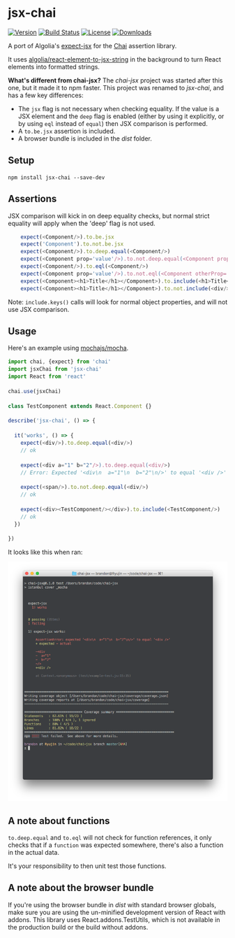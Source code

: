 # jsx-chai

[![Version][version-svg]][package-url] [![Build Status][travis-svg]][travis-url] [![License][license-image]][license-url] [![Downloads][downloads-image]][downloads-url]

A port of Algolia's [expect-jsx][expect-jsx] for the [Chai][chai] assertion
library.

It uses [algolia/react-element-to-jsx-string][react-element-to-jsx-string] in
the background to turn React elements into formatted strings.

**What's different from chai-jsx?** The *chai-jsx* project was started after
this one, but it made it to npm faster. This project was renamed to *jsx-chai*,
and has a few key differences:

* The `jsx` flag is not necessary when checking equality. If the value is a JSX
  element and the `deep` flag is enabled (either by using it explicitly, or by
  using `eql` instead of `equal`) then JSX comparison is performed.
* A `to.be.jsx` assertion is included.
* A browser bundle is included in the *dist* folder.


## Setup

    npm install jsx-chai --save-dev

## Assertions

JSX comparison will kick in on deep equality checks, but normal strict equality
will apply when the 'deep' flag is not used.

```javascript
    expect(<Component/>).to.be.jsx
    expect('Component').to.not.be.jsx
    expect(<Component/>).to.deep.equal(<Component/>)
    expect(<Component prop='value'/>).to.not.deep.equal(<Component prop='other-value'/>)
    expect(<Component/>).to.eql(<Component/>)
    expect(<Component prop='value'/>).to.not.eql(<Component otherProp='value'/>)
    expect(<Component><h1>Title</h1></Component>).to.include(<h1>Title</h1>)
    expect(<Component><h1>Title</h1></Component>).to.not.include(<div/>)
```

Note: `include.keys()` calls will look for normal object properties, and will
not use JSX comparison.

## Usage

Here's an example using [mochajs/mocha](https://github.com/mochajs/mocha).

```js
import chai, {expect} from 'chai'
import jsxChai from 'jsx-chai'
import React from 'react'

chai.use(jsxChai)

class TestComponent extends React.Component {}

describe('jsx-chai', () => {

  it('works', () => {
    expect(<div/>).to.deep.equal(<div/>)
    // ok

    expect(<div a="1" b="2"/>).to.deep.equal(<div/>)
    // Error: Expected '<div\n  a="1"\n  b="2"\n/>' to equal '<div />'

    expect(<span/>).to.not.deep.equal(<div/>)
    // ok

    expect(<div><TestComponent/></div>).to.include(<TestComponent/>)
    // ok
  })

})
```

It looks like this when ran:

![Screenshot when using mocha][screenshot]

## A note about functions

`to.deep.equal` and `to.eql` will not check for function references, it only
checks that if a `function` was expected somewhere, there's also a function in
the actual data.

It's your responsibility to then unit test those functions.

## A note about the browser bundle

If you're using the browser bundle in *dist* with standard browser globals,
make sure you are using the un-minified development version of React with
addons. This library uses React.addons.TestUtils, which is not available in the
production build or the build without addons.

[travis-svg]: https://img.shields.io/travis/bkonkle/jsx-chai/master.svg?style=flat-square
[travis-url]: https://travis-ci.org/bkonkle/jsx-chai
[license-image]: http://img.shields.io/badge/license-MIT-green.svg?style=flat-square
[license-url]: LICENSE
[downloads-image]: https://img.shields.io/npm/dm/jsx-chai.svg?style=flat-square
[downloads-url]: http://npm-stat.com/charts.html?package=jsx-chai
[version-svg]: https://img.shields.io/npm/v/jsx-chai.svg?style=flat-square
[package-url]: https://npmjs.org/package/jsx-chai
[screenshot]: ./screenshot.png
[expect-jsx]: https://github.com/algolia/expect-js
[chai]: http://chaijs.com
[react-element-to-jsx-string]: https://github.com/algolia/react-element-to-jsx-string

